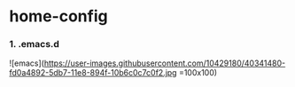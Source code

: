# home-config

### 1. .emacs.d
![emacs](https://user-images.githubusercontent.com/10429180/40341480-fd0a4892-5db7-11e8-894f-10b6c0c7c0f2.jpg =100x100)
